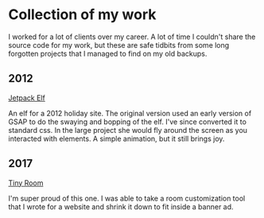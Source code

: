 # Collection of my work

I worked for a lot of clients over my career.  A lot of time I couldn't share the source code for my work, but these are safe tidbits from some long forgotten projects that I managed to find on my old backups.

## 2012

[Jetpack Elf](2012/jetpack-elf/index.html)

An elf for a 2012 holiday site.  The original version used an early version of GSAP to do the swaying and bopping of the elf.  I've since converted it to standard css. In the large project she would fly around the screen as you interacted with elements.  A simple animation, but it still brings joy.

## 2017

[Tiny Room](2017/tinyroom/)

I'm super proud of this one.  I was able to take a room customization tool that I wrote for a website and shrink it down to fit inside a banner ad.
